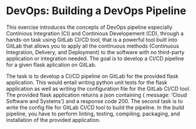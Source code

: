 # DevOps: Building a DevOps Pipeline
This exercise introduces the concepts of DevOps pipeline especially Continious Integration (CI) and Continious Developement (CD), through a hands-on task using GitLab CI/CD tool, that is a powerful tool built into GitLab that allows you to apply all the continuous methods (Continuous Integration, Delivery, and Deployment) to the software with no third-party application or integration needed. The goal is to develop a CI/CD pipeline for a given flask aplication on GitLab.

The task is to develop a CI/CD pipeline on GitLab for the provided flask application. This would entail writing python unit tests for the flask application as well as writing the configuration file for the GitLab CI/CD tool. The provided flask application returns a json containing { message: ‘Cloud Software and Systems’} and a response code 200. The second task is to write the config file for GitLab CI/CD tool to build the pipeline. In the build pipeline, you have to perform linting, testing, compiling, packaging, and installation of the provided application.

